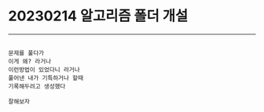 # 20230214 알고리즘 폴더 개설

---

```

문제를 풀다가
이게 왜? 라거나
이런방법이 있었다니 라거나
풀어낸 내가 기특하거나 할때
기록해두려고 생성했다

잘해보자

```